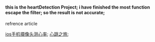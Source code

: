 

#### this is the heartDetection Project; i have finished the most function escape the filter; so the result is not accurate;

refrence article

[ios手机摄像头测心率](http://www.jianshu.com/p/9f678e0bdf9b);
[心跳之旅](http://ios.jobbole.com/88158/);

